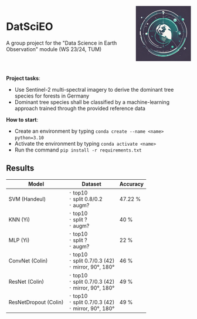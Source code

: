 
<img align="right" src="logo.jpg" alt="" width="150"/>

# DatSciEO
A group project for the "Data Science in Earth Observation" module (WS 23/24, TUM)

<br>
<br>

**Project tasks**:

- Use Sentinel-2 multi-spectral imagery to derive the dominant tree species for forests in Germany
- Dominant tree species shall be classified by a machine-learning approach trained through the 
provided reference data

**How to start**:

- Create an environment by typing `conda create --name <name> python=3.10`
- Activate the environment by typing `conda activate <name>`
- Run the command `pip install -r requirements.txt`

## Results
| Model        | Dataset   | Accuracy |
|--------------|-----------|------------|
| SVM (Handeul) | ᛫ top10 <br> ᛫ split 0.8/0.2 <br> ᛫ augm?      | 47.22 %       |
| KNN (Yi) | ᛫ top10 <br> ᛫ split ? <br> ᛫ augm?       | 40 %       |
| MLP (Yi) | ᛫ top10 <br> ᛫ split ? <br> ᛫ augm?       | 22 %       |
| ConvNet (Colin) | ᛫ top10 <br> ᛫ split 0.7/0.3 (42) <br> ᛫ mirror, 90°, 180°      | 46 %       |
| ResNet (Colin) | ᛫ top10 <br> ᛫ split 0.7/0.3 (42) <br> ᛫ mirror, 90°, 180°      | 49 %       |
| ResNetDropout (Colin) | ᛫ top10 <br> ᛫ split 0.7/0.3 (42) <br> ᛫ mirror, 90°, 180°      | 49 %       |
